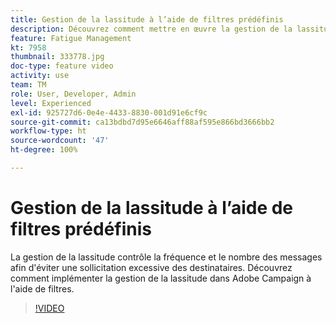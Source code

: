 ```yaml
---
title: Gestion de la lassitude à l’aide de filtres prédéfinis
description: Découvrez comment mettre en œuvre la gestion de la lassitude dans Adobe Campaign à l’aide de filtres.
feature: Fatigue Management
kt: 7958
thumbnail: 333778.jpg
doc-type: feature video
activity: use
team: TM
role: User, Developer, Admin
level: Experienced
exl-id: 925727d6-0e4e-4433-8830-001d91e6cf9c
source-git-commit: ca13bdbd7d95e6646aff88af595e866bd3666bb2
workflow-type: ht
source-wordcount: '47'
ht-degree: 100%

---
```


# Gestion de la lassitude à l’aide de filtres prédéfinis

La gestion de la lassitude contrôle la fréquence et le nombre des messages afin d&#39;éviter une sollicitation excessive des destinataires.
Découvrez comment implémenter la gestion de la lassitude dans Adobe Campaign à l&#39;aide de filtres.

>[!VIDEO](https://video.tv.adobe.com/v/333778?quality=12)
